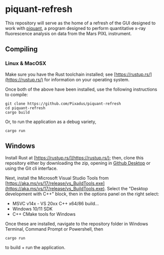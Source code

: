 # piquant-refresh

This repository will serve as the home of a refresh of the GUI designed to work with [piquant](https://github.com/pixlise/piquant), a program designed to perform quantitative x-ray fluorescence analysis on data from the Mars PIXL instrument. 

## Compiling

### Linux & MacOSX

Make sure you have the Rust toolchain installed; see [https://rustup.rs/](https://rustup.rs/) for information on your operating system. 

Once both of the above have been installed, use the following instructions to compile:

```
git clone https://github.com/Pixadus/piquant-refresh
cd piquant-refresh
cargo build
```

Or, to run the application as a debug variety,
```
cargo run
```

## Windows

Install Rust at [https://rustup.rs/](https://rustup.rs/); then, clone this repository either by downloading the zip, opening in [Github Desktop](https://desktop.github.com/download/) or using the Git cli interface.

Next, install the Microsoft Visual Studio Tools from [https://aka.ms/vs/17/release/vs_BuildTools.exe](https://aka.ms/vs/17/release/vs_BuildTools.exe). Select the "Desktop development with C++" block, then in the options panel on the right select:

- MSVC v14x - VS 20xx C++ x64/86 build...
- Windows 10/11 SDK
- C++ CMake tools for Windows

Once these are installed, navigate to the repository folder in Windows Terminal, Command Prompt or Powershell, then

```
cargo run
```

to build + run the application. 
